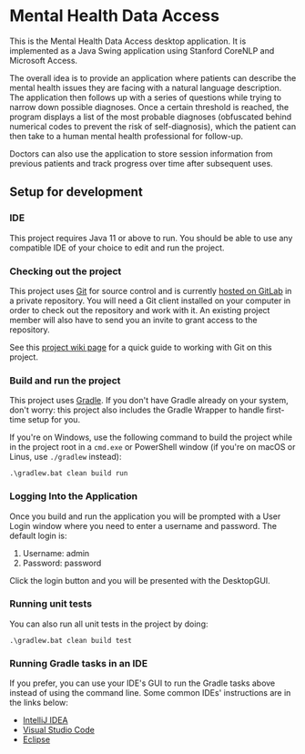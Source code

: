 # Mental Health Data Access

This is the Mental Health Data Access desktop application. It is
implemented as a Java Swing application using Stanford CoreNLP and Microsoft
Access.

The overall idea is to provide an application where patients can describe the
mental health issues they are facing with a natural language description. The
application then follows up with a series of questions while trying to narrow
down possible diagnoses. Once a certain threshold is reached, the program
displays a list of the most probable diagnoses (obfuscated behind numerical
codes to prevent the risk of self-diagnosis), which the patient can then take
to a human mental health professional for follow-up.

Doctors can also use the application to store session information from
previous patients and track progress over time after subsequent uses.

## Setup for development

### IDE

This project requires Java 11 or above to run. You should be able to use any
compatible IDE of your choice to edit and run the project.

### Checking out the project

This project uses [Git][Git] for source control and is currently
[hosted on GitLab][GitLab repository overview] in a private repository.
You will need a Git client installed on your computer in order to check out
the repository and work with it. An existing project member will also have to
send you an invite to grant access to the repository.

See this [project wiki page][Wiki page for Git] for a quick guide to working
with Git on this project.

### Build and run the project

This project uses [Gradle][Gradle]. If you don't have Gradle already on your
system, don't worry: this project also includes the Gradle Wrapper to handle
first-time setup for you.

If you're on Windows, use the following command to build the project while
in the project root in a `cmd.exe` or PowerShell window (if you're on
macOS or Linus, use `./gradlew` instead):

```PS
.\gradlew.bat clean build run
```

### Logging Into the Application
Once you build and run the application you will be prompted with a User Login
window where you need to enter a username and password. The default login is:

1. Username: admin
1. Password: password

Click the login button and you will be presented with the DesktopGUI. 

### Running unit tests

You can also run all unit tests in the project by doing:

```PS
.\gradlew.bat clean build test
```

### Running Gradle tasks in an IDE

If you prefer, you can use your IDE's GUI to run the Gradle tasks above instead
of using the command line. Some common IDEs' instructions are in the links
below:

- [IntelliJ IDEA][Gradle in IntelliJ]
- [Visual Studio Code][Gradle in VS Code]
- [Eclipse][Gradle in Eclipse]


[Apache Maven]: https://maven.apache.org/index.html
[Apache Maven binary]: https://maven.apache.org/guides/getting-started/windows-prerequisites.html
[Chocolatey]: https://chocolatey.org/
[Git]: https://git-scm.com/
[GitLab repository overview]: https://gitlab.com/ltu-dsm-project/mental-health-data-access
[Gradle]: https://gradle.org/
[Gradle in Eclipse]: https://www.eclipse.org/community/eclipse_newsletter/2018/february/buildship.php
[Gradle in IntelliJ]: https://www.jetbrains.com/help/idea/work-with-gradle-tasks.html
[Gradle in VS Code]: https://marketplace.visualstudio.com/items?itemName=richardwillis.vscode-gradle
[Maven Chocolatey package]: https://chocolatey.org/packages/maven
[Wiki page for Git]: https://gitlab.com/ltu-dsm-project/mental-health-data-access/-/wikis/Checking-out-the-project-from-Git

